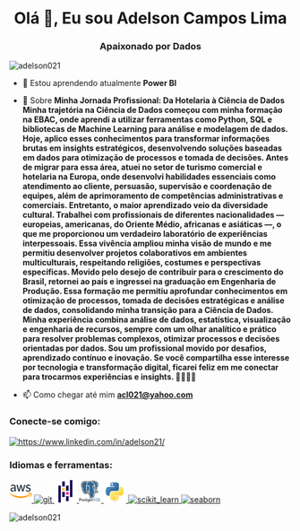 <h1 align="center">Olá 👋, Eu sou Adelson Campos Lima</h1>
<h3 align="center">Apaixonado por Dados</h3>

<p align="left"> <img src="https://komarev.com/ghpvc/?username=adelson021&label=Profile%20views&color=0e75b6&style=flat" alt="adelson021" /> </p>

- 🌱 Estou aprendendo atualmente **Power BI**

- 💬 Sobre **Minha Jornada Profissional: Da Hotelaria à Ciência de Dados Minha trajetória na Ciência de Dados começou com minha formação na EBAC, onde aprendi a utilizar ferramentas como Python, SQL e bibliotecas de Machine Learning para análise e modelagem de dados. Hoje, aplico esses conhecimentos para transformar informações brutas em insights estratégicos, desenvolvendo soluções baseadas em dados para otimização de processos e tomada de decisões. Antes de migrar para essa área, atuei no setor de turismo comercial e hotelaria na Europa, onde desenvolvi habilidades essenciais como atendimento ao cliente, persuasão, supervisão e coordenação de equipes, além de aprimoramento de competências administrativas e comerciais. Entretanto, o maior aprendizado veio da diversidade cultural. Trabalhei com profissionais de diferentes nacionalidades — europeias, americanas, do Oriente Médio, africanas e asiáticas —, o que me proporcionou um verdadeiro laboratório de experiências interpessoais. Essa vivência ampliou minha visão de mundo e me permitiu desenvolver projetos colaborativos em ambientes multiculturais, respeitando religiões, costumes e perspectivas específicas. Movido pelo desejo de contribuir para o crescimento do Brasil, retornei ao país e ingressei na graduação em Engenharia de Produção. Essa formação me permitiu aprofundar conhecimentos em otimização de processos, tomada de decisões estratégicas e análise de dados, consolidando minha transição para a Ciência de Dados. Minha experiência combina análise de dados, estatística, visualização e engenharia de recursos, sempre com um olhar analítico e prático para resolver problemas complexos, otimizar processos e decisões orientadas por dados. Sou um profissional movido por desafios, aprendizado contínuo e inovação. Se você compartilha esse interesse por tecnologia e transformação digital, ficarei feliz em me conectar para trocarmos experiências e insights. 🚀🚀🚀🚀**

- 📫 Como chegar até mim **acl021@yahoo.com**

<h3 align="left">Conecte-se comigo:</h3>
<p align="left">
<a href="https://linkedin.com/in/https://www.linkedin.com/in/adelson21/" target="blank"><img align="center" src="https://raw.githubusercontent.com/rahuldkjain/github-profile-readme-generator/master/src/images/icons/Social/linked-in-alt.svg" alt="https://www.linkedin.com/in/adelson21/" height="30" width="40" /></a>
</p>

<h3 align="left">Idiomas e ferramentas:</h3>
<p align="left"> <a href="https://aws.amazon.com" target="_blank" rel="noreferrer"> <img src="https://raw.githubusercontent.com/devicons/devicon/master/icons/amazonwebservices/amazonwebservices-original-wordmark.svg" alt="aws" width="40" height="40"/> </a> <a href="https://git-scm.com/" target="_blank" rel="noreferrer"> <img src="https://www.vectorlogo.zone/logos/git-scm/git-scm-icon.svg" alt="git" width="40" height="40"/> </a> <a href="https://pandas.pydata.org/" target="_blank" rel="noreferrer"> <img src="https://raw.githubusercontent.com/devicons/devicon/2ae2a900d2f041da66e950e4d48052658d850630/icons/pandas/pandas-original.svg" alt="pandas" width="40" height="40"/> </a> <a href="https://www.postgresql.org" target="_blank" rel="noreferrer"> <img src="https://raw.githubusercontent.com/devicons/devicon/master/icons/postgresql/postgresql-original-wordmark.svg" alt="postgresql" width="40" height="40"/> </a> <a href="https://www.python.org" target="_blank" rel="noreferrer"> <img src="https://raw.githubusercontent.com/devicons/devicon/master/icons/python/python-original.svg" alt="python" width="40" height="40"/> </a> <a href="https://scikit-learn.org/" target="_blank" rel="noreferrer"> <img src="https://upload.wikimedia.org/wikipedia/commons/0/05/Scikit_learn_logo_small.svg" alt="scikit_learn" width="40" height="40"/> </a> <a href="https://seaborn.pydata.org/" target="_blank" rel="noreferrer"> <img src="https://seaborn.pydata.org/_images/logo-mark-lightbg.svg" alt="seaborn" largura="40" altura="40"/> </a> </p>

<p> <img align="center" src="https://github-readme-stats.vercel.app/api?username=adelson021&show_icons=true&locale=en" alt="adelson021" /></p>


